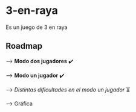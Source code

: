 # 3-en-raya
Es un juego de 3 en raya

## Roadmap

--> **Modo dos jugadores** ✔️

--> **Modo un jugador** ✔️

--> *Distintas dificultades en el modo un jugador* ⏳

--> Gráfica
